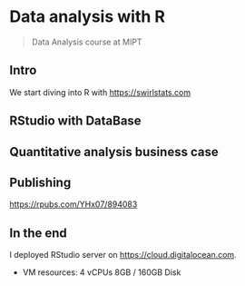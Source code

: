 # Data analysis with R

> Data Analysis course at MIPT

## Intro

We start diving into R with https://swirlstats.com

## RStudio with DataBase

## Quantitative analysis business case

## Publishing

https://rpubs.com/YHx07/894083

## In the end

I deployed RStudio server on https://cloud.digitalocean.com. 
- VM resources: 4 vCPUs 8GB / 160GB Disk
